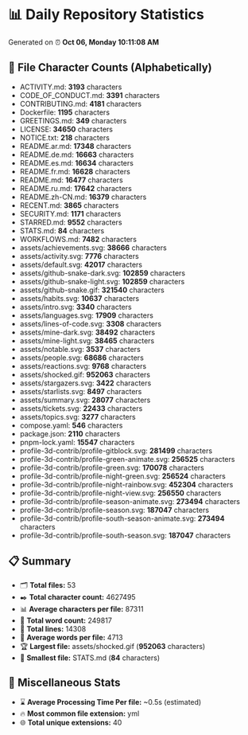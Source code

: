 # 📊 Daily Repository Statistics
Generated on ⏰ **Oct 06, Monday 10:11:08 AM**

## 📂 File Character Counts (Alphabetically)
- ACTIVITY.md: **3193** characters
- CODE_OF_CONDUCT.md: **3391** characters
- CONTRIBUTING.md: **4181** characters
- Dockerfile: **1195** characters
- GREETINGS.md: **349** characters
- LICENSE: **34650** characters
- NOTICE.txt: **218** characters
- README.ar.md: **17348** characters
- README.de.md: **16663** characters
- README.es.md: **16634** characters
- README.fr.md: **16628** characters
- README.md: **16477** characters
- README.ru.md: **17642** characters
- README.zh-CN.md: **16379** characters
- RECENT.md: **3865** characters
- SECURITY.md: **1171** characters
- STARRED.md: **9552** characters
- STATS.md: **84** characters
- WORKFLOWS.md: **7482** characters
- assets/achievements.svg: **38666** characters
- assets/activity.svg: **7776** characters
- assets/default.svg: **42017** characters
- assets/github-snake-dark.svg: **102859** characters
- assets/github-snake-light.svg: **102859** characters
- assets/github-snake.gif: **321540** characters
- assets/habits.svg: **10637** characters
- assets/intro.svg: **3340** characters
- assets/languages.svg: **17909** characters
- assets/lines-of-code.svg: **3308** characters
- assets/mine-dark.svg: **38492** characters
- assets/mine-light.svg: **38465** characters
- assets/notable.svg: **3537** characters
- assets/people.svg: **68686** characters
- assets/reactions.svg: **9768** characters
- assets/shocked.gif: **952063** characters
- assets/stargazers.svg: **3422** characters
- assets/starlists.svg: **8497** characters
- assets/summary.svg: **28077** characters
- assets/tickets.svg: **22433** characters
- assets/topics.svg: **3277** characters
- compose.yaml: **546** characters
- package.json: **2110** characters
- pnpm-lock.yaml: **15547** characters
- profile-3d-contrib/profile-gitblock.svg: **281499** characters
- profile-3d-contrib/profile-green-animate.svg: **256525** characters
- profile-3d-contrib/profile-green.svg: **170078** characters
- profile-3d-contrib/profile-night-green.svg: **256524** characters
- profile-3d-contrib/profile-night-rainbow.svg: **452304** characters
- profile-3d-contrib/profile-night-view.svg: **256550** characters
- profile-3d-contrib/profile-season-animate.svg: **273494** characters
- profile-3d-contrib/profile-season.svg: **187047** characters
- profile-3d-contrib/profile-south-season-animate.svg: **273494** characters
- profile-3d-contrib/profile-south-season.svg: **187047** characters

## 📋 Summary
- 🗂️ **Total files:** 53
- ✒️ **Total character count:** 4627495
- 📊 **Average characters per file:** 87311
- 📝 **Total word count:** 249817
- 🧾 **Total lines:** 14308
- 📐 **Average words per file:** 4713
- 🏆 **Largest file:** assets/shocked.gif (**952063** characters)
- 🥉 **Smallest file:** STATS.md (**84** characters)

## 🌟 Miscellaneous Stats
- ⌛ **Average Processing Time Per file:** ~0.5s (estimated)
- 🔥 **Most common file extension:** yml
- 🌐 **Total unique extensions:** 40
